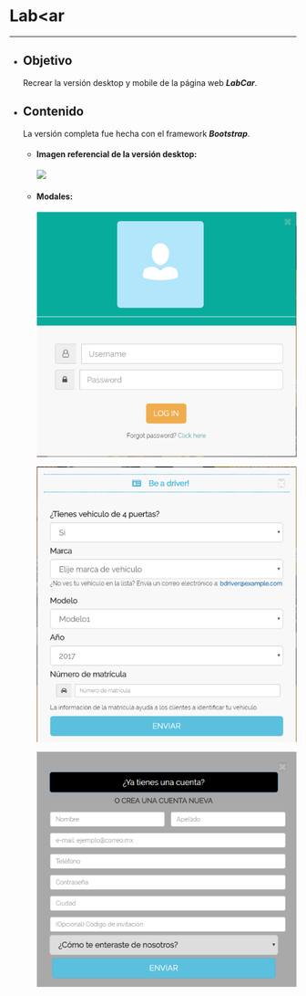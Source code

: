 # **Lab<ar**
-------

- ## **Objetivo**

    Recrear la versión desktop y mobile de la página web ***LabCar***.

- ## **Contenido**

    La versión completa fue hecha con el framework ***Bootstrap***.

    - #### **Imagen referencial de la versión desktop:**
    
        ![](https://user-images.githubusercontent.com/12226296/38321821-3fb804f2-37fe-11e8-8513-929f79f69d87.png)

    

    - #### **Modales:**

      ![](assets/images/modal1.png)

      ![](assets/images/modal2.png)

      ![](assets/images/modal3.png)
